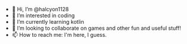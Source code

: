 - 👋 Hi, I’m @halcyon1128
- 👀 I’m interested in coding
- 🌱 I’m currently learning kotlin
- 💞️ I’m looking to collaborate on games and other fun and useful stuff!
- 📫 How to reach me: I'm here, I guess.

<!---
halcyon1128/halcyon1128 is a ✨ special ✨ repository because its `README.md` (this file) appears on your GitHub profile.
You can click the Preview link to take a look at your changes.
--->
